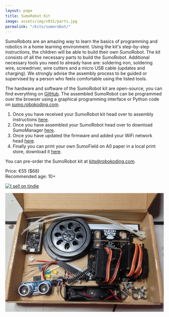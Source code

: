 ```yaml
---
layout: page
title: SumoRobot Kit
image: assets/img/v031/parts.jpg
permalink: "/kits/sumorobot/"
---
```


SumoRobots are an amazing way to learn the basics of programming and robotics in a home learning environment. Using the kit's step-by-step instructions, the children will be able to build their own SumoRobot. The kit consists of all the necessary parts to build the SumoRobot. Additional necessary tools you need to already have are: soldering iron, soldering wire, screwdriver, wire cutters and a micro USB cable (updates and charging). We strongly advise the assembly process to be guided or supervised by a person who feels comfortable using the listed tools.

The hardware and software of the SumoRobot kit are open-source, you can find everything on [GitHub](https://github.com/robokoding). The assembled SumoRobot can be programmed over the browser using a graphical programming interface or Python code on [sumo.robokoding.com](http://sumo.robokoding.com).

1. Once you have received your SumoRobot kit head over to assembly instructions [here](/kits/sumorobot/sumohardware).  
2. Once you have assembled your SumoRobot head over to download SumoManager [here](/kits/sumorobot/sumomanager).  
3. Once you have updated the firmware and added your WiFi network head [here](/kits/sumorobot/sumointerface).  
4. Finally you can print your own SumoField on A0 paper in a local print store, download it [here](/assets/docs/sumofield.pdf).

You can pre-order the SumoRobot kit at [kits@robokoding.com](#).

Price: €55 ($68)  
Recommended age: 10+

[![I sell on tindie](https://d2ss6ovg47m0r5.cloudfront.net/badges/tindie-smalls.png)](https://www.tindie.com/stores/robokoding/?ref=offsite_badges&utm_source=sellers_robokoding&utm_medium=badges&utm_campaign=badge_small)

![kit](/assets/img/sumorobot_kit.jpg)
